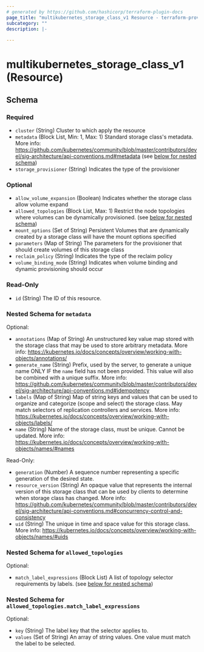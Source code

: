 ```yaml
---
# generated by https://github.com/hashicorp/terraform-plugin-docs
page_title: "multikubernetes_storage_class_v1 Resource - terraform-provider-multikubernetes"
subcategory: ""
description: |-
  
---
```


# multikubernetes_storage_class_v1 (Resource)





<!-- schema generated by tfplugindocs -->
## Schema

### Required

- `cluster` (String) Cluster to which apply the resource
- `metadata` (Block List, Min: 1, Max: 1) Standard storage class's metadata. More info: https://github.com/kubernetes/community/blob/master/contributors/devel/sig-architecture/api-conventions.md#metadata (see [below for nested schema](#nestedblock--metadata))
- `storage_provisioner` (String) Indicates the type of the provisioner

### Optional

- `allow_volume_expansion` (Boolean) Indicates whether the storage class allow volume expand
- `allowed_topologies` (Block List, Max: 1) Restrict the node topologies where volumes can be dynamically provisioned. (see [below for nested schema](#nestedblock--allowed_topologies))
- `mount_options` (Set of String) Persistent Volumes that are dynamically created by a storage class will have the mount options specified
- `parameters` (Map of String) The parameters for the provisioner that should create volumes of this storage class
- `reclaim_policy` (String) Indicates the type of the reclaim policy
- `volume_binding_mode` (String) Indicates when volume binding and dynamic provisioning should occur

### Read-Only

- `id` (String) The ID of this resource.

<a id="nestedblock--metadata"></a>
### Nested Schema for `metadata`

Optional:

- `annotations` (Map of String) An unstructured key value map stored with the storage class that may be used to store arbitrary metadata. More info: https://kubernetes.io/docs/concepts/overview/working-with-objects/annotations/
- `generate_name` (String) Prefix, used by the server, to generate a unique name ONLY IF the `name` field has not been provided. This value will also be combined with a unique suffix. More info: https://github.com/kubernetes/community/blob/master/contributors/devel/sig-architecture/api-conventions.md#idempotency
- `labels` (Map of String) Map of string keys and values that can be used to organize and categorize (scope and select) the storage class. May match selectors of replication controllers and services. More info: https://kubernetes.io/docs/concepts/overview/working-with-objects/labels/
- `name` (String) Name of the storage class, must be unique. Cannot be updated. More info: https://kubernetes.io/docs/concepts/overview/working-with-objects/names/#names

Read-Only:

- `generation` (Number) A sequence number representing a specific generation of the desired state.
- `resource_version` (String) An opaque value that represents the internal version of this storage class that can be used by clients to determine when storage class has changed. More info: https://github.com/kubernetes/community/blob/master/contributors/devel/sig-architecture/api-conventions.md#concurrency-control-and-consistency
- `uid` (String) The unique in time and space value for this storage class. More info: https://kubernetes.io/docs/concepts/overview/working-with-objects/names/#uids


<a id="nestedblock--allowed_topologies"></a>
### Nested Schema for `allowed_topologies`

Optional:

- `match_label_expressions` (Block List) A list of topology selector requirements by labels. (see [below for nested schema](#nestedblock--allowed_topologies--match_label_expressions))

<a id="nestedblock--allowed_topologies--match_label_expressions"></a>
### Nested Schema for `allowed_topologies.match_label_expressions`

Optional:

- `key` (String) The label key that the selector applies to.
- `values` (Set of String) An array of string values. One value must match the label to be selected.
